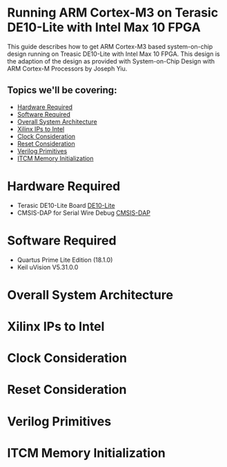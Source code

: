 # Running ARM Cortex-M3 on Terasic DE10-Lite with Intel Max 10 FPGA

This guide describes how to get ARM Cortex-M3 based system-on-chip design running on Treasic DE10-Lite with Intel Max 10 FPGA. This design is the adaption of the design as provided with System-on-Chip Design with ARM Cortex-M Processors by Joseph Yiu.


## Topics we'll be covering:

- [Hardware Required](https://github.com/ylaung-gh/cm3_de10-lite#hardware-required)
- [Software Required](https://github.com/ylaung-gh/cm3_de10-lite#software-required)
- [Overall System Architecture](https://github.com/ylaung-gh/cm3_de10-lite#overall-system-architecture)
- [Xilinx IPs to Intel](https://github.com/ylaung-gh/cm3_de10-lite#xilinx-ips-to-intel)
- [Clock Consideration](https://github.com/ylaung-gh/cm3_de10-lite#clock-consideration)
- [Reset Consideration](https://github.com/ylaung-gh/cm3_de10-lite#reser-consideration)
- [Verilog Primitives](https://github.com/ylaung-gh/cm3_de10-lite#verilog-primitives)
- [ITCM Memory Initialization](https://github.com/ylaung-gh/cm3_de10-lite#itcm-memory-initialization)

# Hardware Required

- Terasic DE10-Lite Board [DE10-Lite](https://www.terasic.com.tw/cgi-bin/page/archive.pl?Language=English&CategoryNo=218&No=1021)
- CMSIS-DAP for Serial Wire Debug [CMSIS-DAP](https://github.com/L-Tek/DAPLINK/blob/master/docs/cmsis-dap.md)

# Software Required

- Quartus Prime Lite Edition (18.1.0)
- Keil uVision V5.31.0.0

# Overall System Architecture

# Xilinx IPs to Intel

# Clock Consideration

# Reset Consideration

# Verilog Primitives

# ITCM Memory Initialization



